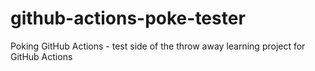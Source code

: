 # github-actions-poke-tester
Poking GitHub Actions - test side of the throw away learning project for GitHub Actions

